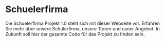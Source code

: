 # Schuelerfirma
Die Schuelerfirma Projekt 1.0 stellt sich mit dieser Webseite vor. Erfahren Sie mehr über unsere Schülerfirma, unsere Ttoren und usner Angebot. In Zukunft soll hier der gesamte Code für das Projekt zu finden sein. 
